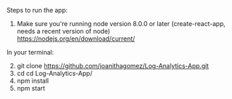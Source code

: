 Steps to run the app:

1. Make sure you're running node version 8.0.0 or later (create-react-app, needs a recent version of node) https://nodejs.org/en/download/current/

In your terminal:

2. git clone https://github.com/joanithagomez/Log-Analytics-App.git
3. cd cd Log-Analytics-App/
4. npm install
5. npm start

